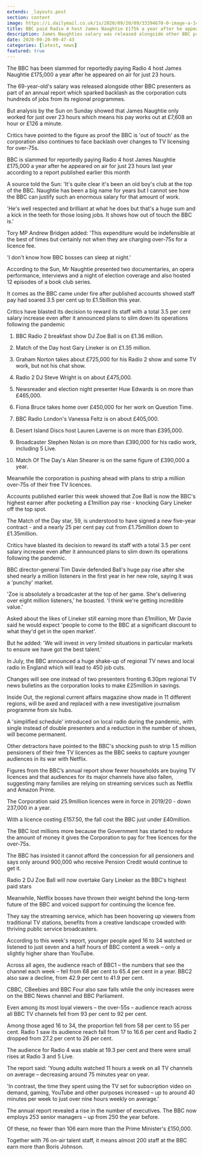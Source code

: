 ```yaml
---
extends: _layouts.post
section: content
image: https://i.dailymail.co.uk/1s/2020/09/20/09/33394670-0-image-a-14_1600591143063.jpg 
title: BBC paid Radio 4 host James Naughtie £175k a year after he appeared on air for just 23 HOURS 
description: James Naughties salary was released alongside other BBC presenters as part of an annual report which sparked backlash as the corporation cuts hundreds of jobs from regional programmes 
date: 2020-09-20-09-47-43 
categories: [latest, news] 
featured: true 
--- 
```

The BBC has been slammed for reportedly paying Radio 4 host James Naughtie £175,000 a year after he appeared on air for just 23 hours.

The 69-year-old's salary was released alongside other BBC presenters as part of an annual report which sparked backlash as the corporation cuts hundreds of jobs from its regional programmes.

But analysis by the Sun on Sunday showed that James Naughtie only worked for just over 23 hours which means his pay works out at £7,608 an hour or £126 a minute. 

Critics have pointed to the figure as proof the BBC is 'out of touch' as the corporation also continues to face backlash over changes to TV licensing for over-75s.

BBC is slammed for reportedly paying Radio 4 host James Naughtie £175,000 a year after he appeared on air for just 23 hours last year according to a report published earlier this month

A source told the Sun: 'It's quite clear it's been an old boy's club at the top of the BBC. Naughtie has been a big name for years but I cannot see how the BBC can justify such an enormous salary for that amount of work.

'He's well respected and brilliant at what he does but that's a huge sum and a kick in the teeth for those losing jobs. It shows how out of touch the BBC is.'

Tory MP Andrew Bridgen added: 'This expenditure would be indefensible at the best of times but certainly not when they are charging over-75s for a licence fee.

'I don't know how BBC bosses can sleep at night.'

According to the Sun, Mr Naughtie presented two documentaries, an opera performance, interviews and a night of election coverage and also hosted 12 episodes of a book club series. 

It comes as the BBC came under fire after published accounts showed staff pay had soared 3.5 per cent up to £1.5billion this year.

Critics have blasted its decision to reward its staff with a total 3.5 per cent salary increase even after it announced plans to slim down its operations following the pandemic

1. BBC Radio 2 breakfast show DJ Zoe Ball is on £1.36 million.

2. Match of the Day host Gary Lineker is on £1.35 million. 

3. Graham Norton takes about £725,000 for his Radio 2 show and some TV work, but not his chat show.

4. Radio 2 DJ Steve Wright is on about £475,000.

5. Newsreader and election night presenter Huw Edwards is on more than £465,000.

6. Fiona Bruce takes home over £450,000 for her work on Question Time.

7. BBC Radio London's Vanessa Feltz is on about £405,000.

8. Desert Island Discs host Lauren Laverne is on more than £395,000.

9. Broadcaster Stephen Nolan is on more than £390,000 for his radio work, including 5 Live.

10. Match Of The Day's Alan Shearer is on the same figure of £390,000 a year.

Meanwhile the corporation is pushing ahead with plans to strip a million over-75s of their free TV licences.

Accounts published earlier this week showed that Zoe Ball is now the BBC's highest earner after pocketing a £1million pay rise - knocking Gary Lineker off the top spot.

The Match of the Day star, 59, is understood to have signed a new five-year contract - and a nearly 25 per cent pay cut from £1.75million down to £1.35million. 

Critics have blasted its decision to reward its staff with a total 3.5 per cent salary increase even after it announced plans to slim down its operations following the pandemic.

BBC director-general Tim Davie defended Ball's huge pay rise after she shed nearly a million listeners in the first year in her new role, saying it was a 'punchy' market.

'Zoe is absolutely a broadcaster at the top of her game. She's delivering over eight million listeners,' he boasted. 'I think we're getting incredible value.'

Asked about the likes of Lineker still earning more than £1million, Mr Davie said he would expect 'people to come to the BBC at a significant discount to what they'd get in the open market'.

But he added: 'We will invest in very limited situations in particular markets to ensure we have got the best talent.'

In July, the BBC announced a huge shake-up of regional TV news and local radio in England which will lead to 450 job cuts.

Changes will see one instead of two presenters fronting 6.30pm regional TV news bulletins as the corporation looks to make £25million in savings.

Inside Out, the regional current affairs magazine show made in 11 different regions, will be axed and replaced with a new investigative journalism programme from six hubs.

A 'simplified schedule' introduced on local radio during the pandemic, with single instead of double presenters and a reduction in the number of shows, will become permanent.

Other detractors have pointed to the BBC's shocking push to strip 1.5 million pensioners of their free TV licences as the BBC seeks to capture younger audiences in its war with Netflix.

Figures from the BBC’s annual report show fewer households are buying TV licences and that audiences for its major channels have also fallen, suggesting many families are relying on streaming services such as Netflix and Amazon Prime.

The Corporation said 25.9million licences were in force in 2019/20 - down 237,000 in a year.



With a licence costing £157.50, the fall cost the BBC just under £40million.

The BBC lost millions more because the Government has started to reduce the amount of money it gives the Corporation to pay for free licences for the over-75s.

The BBC has insisted it cannot afford the concession for all pensioners and says only around 900,000 who receive Pension Credit would continue to get it.

Radio 2 DJ Zoe Ball will now overtake Gary Lineker as the BBC's highest paid stars 

Meanwhile, Netflix bosses have thrown their weight behind the long-term future of the BBC and voiced support for continuing the licence fee.

They say the streaming service, which has been hoovering up viewers from traditional TV stations, benefits from a creative landscape crowded with thriving public service broadcasters.

According to this week's report, younger people aged 16 to 34 watched or listened to just seven and a half hours of BBC content a week – only a slightly higher share than YouTube. 

Across all ages, the audience reach of BBC1 – the numbers that see the channel each week – fell from 68 per cent to 65.4 per cent in a year. BBC2 also saw a decline, from 42.9 per cent to 41.9 per cent.

CBBC, CBeebies and BBC Four also saw falls while the only increases were on the BBC News channel and BBC Parliament. 

Even among its most loyal viewers – the over-55s – audience reach across all BBC TV channels fell from 93 per cent to 92 per cent. 

Among those aged 16 to 34, the proportion fell from 58 per cent to 55 per cent. Radio 1 saw its audience reach fall from 17 to 16.6 per cent and Radio 2 dropped from 27.2 per cent to 26 per cent. 

The audience for Radio 4 was stable at 19.3 per cent and there were small rises at Radio 3 and 5 Live. 

The report said: 'Young adults watched 11 hours a week on all TV channels on average – decreasing around 75 minutes year on year.

'In contrast, the time they spent using the TV set for subscription video on demand, gaming, YouTube and other purposes increased – up to around 40 minutes per week to just over nine hours weekly on average.' 

The annual report revealed a rise in the number of executives. The BBC now employs 253 senior managers – up from 250 the year before.

Of these, no fewer than 106 earn more than the Prime Minister's £150,000. 

Together with 76 on-air talent staff, it means almost 200 staff at the BBC earn more than Boris Johnson. 

